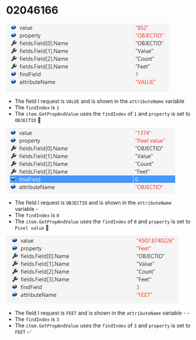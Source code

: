 ﻿# 02046166

![value](./value.png)
- The field I request is `VALUE` and is shown in the `attributeName` variable
- The `findIndex` is `1`
- The `item.GetPropAndValue` uses the `findIndex` of `1` and `property` is set to `OBJECTID` :bug:

![objectid](./objectid.png)
- The field I request is `OBJECTID` and is shown in the `attributeName` variable -
- The `findIndex` is `0`
- The `item.GetPropAndValue` uses the `findIndex` of `0` and `property` is set to `Pixel value` :bug:

![feet](./feet.png)
- The field I request is `FEET` and is shown in the `attributeName` variable - -
- The `findIndex` is `3`
- The `item.GetPropAndValue` uses the `findIndex` of `3` and `property` is set to `FEET` :white_check_mark:
